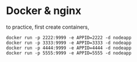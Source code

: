 # Docker & nginx

to practice, first create containers,

```
docker run -p 2222:9999 -e APPID=2222 -d nodeapp
docker run -p 3333:9999 -e APPID=3333 -d nodeapp
docker run -p 4444:9999 -e APPID=4444 -d nodeapp
docker run -p 5555:9999 -e APPID=5555 -d nodeapp
```
